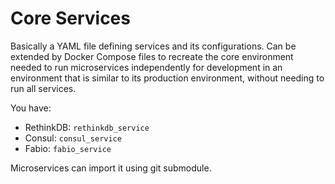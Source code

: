 # Core Services

Basically a YAML file defining services and its configurations. Can be extended by Docker Compose files to recreate the core environment needed to run microservices independently for development in an environment that is similar to its production environment, without needing to run all services.

You have:

- RethinkDB: `rethinkdb_service`
- Consul: `consul_service`
- Fabio: `fabio_service`

Microservices can import it using git submodule.
